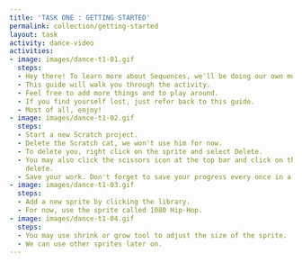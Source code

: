 ```yaml
---
title: 'TASK ONE : GETTING STARTED'
permalink: collection/getting-started
layout: task
activity: dance-video
activities:
- image: images/dance-t1-01.gif
  steps:
  - Hey there! To learn more about Sequences, we'll be doing our own music video!
  - This guide will walk you through the activity.
  - Feel free to add more things and to play around.
  - If you find yourself lost, just refer back to this guide.
  - Most of all, enjoy!
- image: images/dance-t1-02.gif
  steps:
  - Start a new Scratch project.
  - Delete the Scratch cat, we won't use him for now.
  - To delete you, right click on the sprite and select Delete.
  - You may also click the scissors icon at the top bar and click on the sprite to
    delete.
  - Save your work. Don't forget to save your progress every once in a while.
- image: images/dance-t1-03.gif
  steps:
  - Add a new sprite by clicking the library.
  - For now, use the sprite called 1080 Hip-Hop.
- image: images/dance-t1-04.gif
  steps:
  - You may use shrink or grow tool to adjust the size of the sprite.
  - We can use other sprites later on.
---
```


